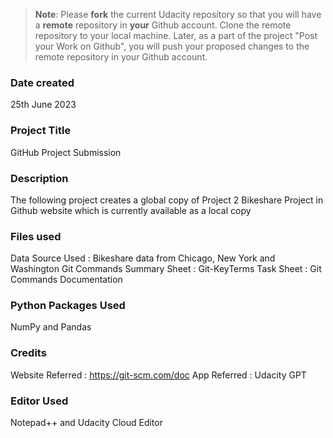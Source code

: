 >**Note**: Please **fork** the current Udacity repository so that you will have a **remote** repository in **your** Github account. Clone the remote repository to your local machine. Later, as a part of the project "Post your Work on Github", you will push your proposed changes to the remote repository in your Github account.

### Date created
25th June 2023

### Project Title
GitHub Project Submission

### Description
The following project creates a global copy of Project 2 Bikeshare Project in Github website which is currently available as a local copy

### Files used
Data Source Used : Bikeshare data from Chicago, New York and Washington 
Git Commands Summary Sheet : Git-KeyTerms
Task Sheet : Git Commands Documentation 

### Python Packages Used
NumPy and Pandas

### Credits
Website Referred : https://git-scm.com/doc
App Referred : Udacity GPT 

### Editor Used
Notepad++ and Udacity Cloud Editor

